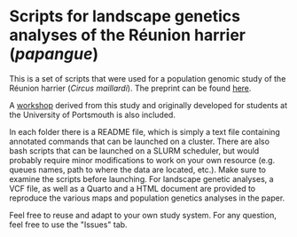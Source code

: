 # Scripts for landscape genetics analyses of the Réunion harrier (_papangue_)

This is a set of scripts that were used for a population genomic study of the Réunion harrier (_Circus maillardi_). The preprint can be found [here](https://www.authorea.com/doi/full/10.22541/au.166011136.60432214).

A [workshop](https://github.com/YannBourgeois/Scripts_harrier/tree/main/Workshop_Popgen_harrier) derived from this study and originally developed for students at the University of Portsmouth is also included.

In each folder there is a README file, which is simply a text file containing annotated commands that can be launched on a cluster. There are also bash scripts that can be launched on a SLURM scheduler, but would probably require minor modifications to work on your own resource (e.g. queues names, path to where the data are located, etc.). Make sure to examine the scripts before launching. For landscape genetic analyses, a VCF file, as well as a Quarto and a HTML document are provided to reproduce the various maps and population genetics analyses in the paper.

Feel free to reuse and adapt to your own study system. For any question, feel free to use the "Issues" tab.

